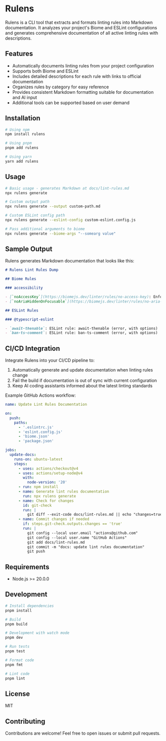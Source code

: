 # Rulens

Rulens is a CLI tool that extracts and formats linting rules into Markdown documentation. It analyzes your project's Biome and ESLint configurations and generates comprehensive documentation of all active linting rules with descriptions.

## Features

- Automatically documents linting rules from your project configuration
- Supports both Biome and ESLint
- Includes detailed descriptions for each rule with links to official documentation
- Organizes rules by category for easy reference
- Provides consistent Markdown formatting suitable for documentation and AI input
- Additional tools can be supported based on user demand

## Installation

```bash
# Using npm
npm install rulens

# Using pnpm
pnpm add rulens

# Using yarn
yarn add rulens
```

## Usage

```bash
# Basic usage - generates Markdown at docs/lint-rules.md
npx rulens generate

# Custom output path
npx rulens generate --output custom-path.md

# Custom ESLint config path
npx rulens generate --eslint-config custom-eslint.config.js

# Pass additional arguments to biome
npx rulens generate --biome-args "--somearg value"
```

## Sample Output

Rulens generates Markdown documentation that looks like this:

```markdown
# Rulens Lint Rules Dump

## Biome Rules

### accessibility

- [`noAccessKey`](https://biomejs.dev/linter/rules/no-access-key): Enforce that the accessKey attribute is not used on any HTML element.
- [`noAriaHiddenOnFocusable`](https://biomejs.dev/linter/rules/no-aria-hidden-on-focusable): Enforce that aria-hidden="true" is not set on focusable elements.

## ESLint Rules

### @typescript-eslint

- `await-thenable`: ESLint rule: await-thenable (error, with options)
- `ban-ts-comment`: ESLint rule: ban-ts-comment (error, with options)
```

## CI/CD Integration

Integrate Rulens into your CI/CD pipeline to:

1. Automatically generate and update documentation when linting rules change
2. Fail the build if documentation is out of sync with current configuration
3. Keep AI coding assistants informed about the latest linting standards

Example GitHub Actions workflow:

```yaml
name: Update Lint Rules Documentation

on:
  push:
    paths:
      - '.eslintrc.js'
      - 'eslint.config.js' 
      - 'biome.json'
      - 'package.json'

jobs:
  update-docs:
    runs-on: ubuntu-latest
    steps:
      - uses: actions/checkout@v4
      - uses: actions/setup-node@v4
        with:
          node-version: '20'
      - run: npm install
      - name: Generate lint rules documentation
        run: npx rulens generate
      - name: Check for changes
        id: git-check
        run: |
          git diff --exit-code docs/lint-rules.md || echo "changes=true" >> $GITHUB_OUTPUT
      - name: Commit changes if needed
        if: steps.git-check.outputs.changes == 'true'
        run: |
          git config --local user.email "actions@github.com"
          git config --local user.name "GitHub Actions"
          git add docs/lint-rules.md
          git commit -m "docs: update lint rules documentation"
          git push
```

## Requirements

- Node.js >= 20.0.0

## Development

```bash
# Install dependencies
pnpm install

# Build
pnpm build

# Development with watch mode
pnpm dev

# Run tests
pnpm test

# Format code
pnpm fmt

# Lint code
pnpm lint
```

## License

MIT

## Contributing

Contributions are welcome! Feel free to open issues or submit pull requests.
